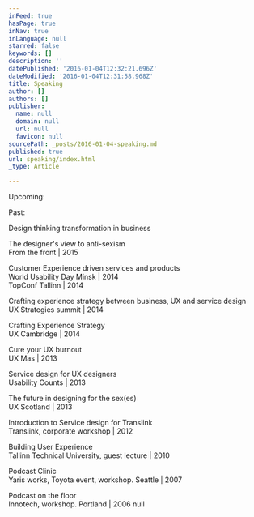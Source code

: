 ```yaml
---
inFeed: true
hasPage: true
inNav: true
inLanguage: null
starred: false
keywords: []
description: ''
datePublished: '2016-01-04T12:32:21.696Z'
dateModified: '2016-01-04T12:31:58.968Z'
title: Speaking
author: []
authors: []
publisher:
  name: null
  domain: null
  url: null
  favicon: null
sourcePath: _posts/2016-01-04-speaking.md
published: true
url: speaking/index.html
_type: Article

---
```

Upcoming:

Past:

Design thinking transformation in business  

The designer's view to anti-sexism  
From the front | 2015

Customer Experience driven services and products  
World Usability Day Minsk | 2014  
TopConf Tallinn | 2014

Crafting experience strategy between business, UX and service design  
UX Strategies summit | 2014

Crafting Experience Strategy  
UX Cambridge | 2014

Cure your UX burnout  
UX Mas | 2013

Service design for UX designers  
Usability Counts | 2013

The future in designing for the sex(es)  
UX Scotland | 2013

Introduction to Service design for Translink  
Translink, corporate workshop | 2012

Building User Experience  
Tallinn Technical University, guest lecture | 2010

Podcast Clinic  
Yaris works, Toyota event, workshop. Seattle | 2007

Podcast on the floor  
Innotech, workshop. Portland | 2006 null